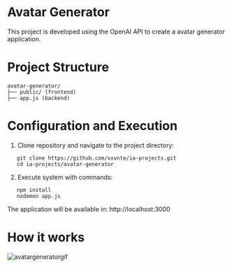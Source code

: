 # Avatar Generator

This project is developed using the OpenAI API to create a avatar generator application.

# Project Structure

```
avatar-generator/
├── public/ (frontend)
├── app.js (backend)
```

# Configuration and Execution

1. Clone repository and navigate to the project directory:

```shell
   git clone https://github.com/xxvnte/ia-projects.git
   cd ia-projects/avatar-generator
```

2. Execute system with commands:

```shell
   npm install
   nodemon app.js
```

The application will be available in: http://localhost:3000

# How it works

![avatargeneratorgif](https://github.com/user-attachments/assets/6a550a7b-45c2-4dde-93b6-be77cd6eb31b)


